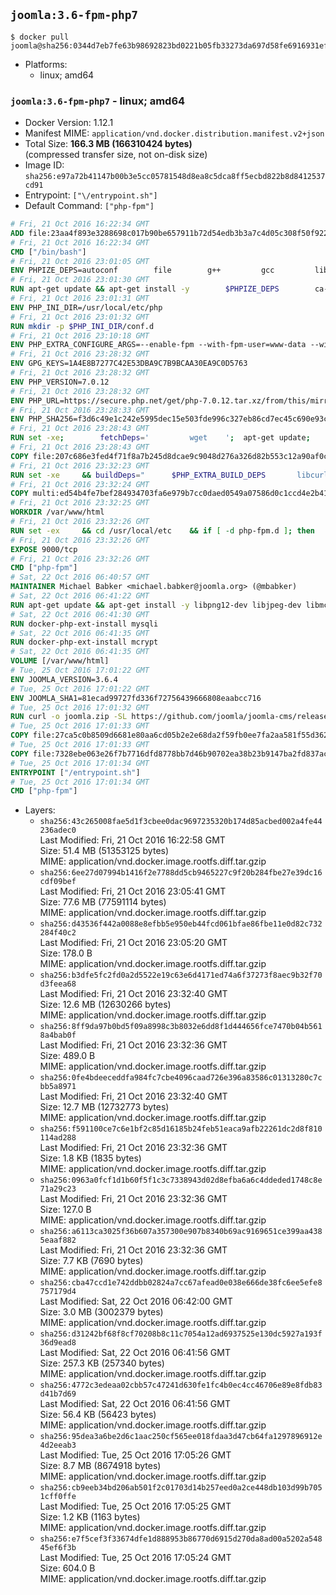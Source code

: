 ## `joomla:3.6-fpm-php7`

```console
$ docker pull joomla@sha256:0344d7eb7fe63b98692823bd0221b05fb33273da697d58fe6916931ef7d0d291
```

-	Platforms:
	-	linux; amd64

### `joomla:3.6-fpm-php7` - linux; amd64

-	Docker Version: 1.12.1
-	Manifest MIME: `application/vnd.docker.distribution.manifest.v2+json`
-	Total Size: **166.3 MB (166310424 bytes)**  
	(compressed transfer size, not on-disk size)
-	Image ID: `sha256:e97a72b41147b00b3e5cc05781548d8ea8c5dca8ff5ecbd822b8d8412537cd91`
-	Entrypoint: `["\/entrypoint.sh"]`
-	Default Command: `["php-fpm"]`

```dockerfile
# Fri, 21 Oct 2016 16:22:34 GMT
ADD file:23aa4f893e3288698c017b90be657911b72d54edb3b3a7c4d05c308f50f9228f in / 
# Fri, 21 Oct 2016 16:22:34 GMT
CMD ["/bin/bash"]
# Fri, 21 Oct 2016 23:01:05 GMT
ENV PHPIZE_DEPS=autoconf 		file 		g++ 		gcc 		libc-dev 		make 		pkg-config 		re2c
# Fri, 21 Oct 2016 23:01:30 GMT
RUN apt-get update && apt-get install -y 		$PHPIZE_DEPS 		ca-certificates 		curl 		libedit2 		libsqlite3-0 		libxml2 		xz-utils 	--no-install-recommends && rm -r /var/lib/apt/lists/*
# Fri, 21 Oct 2016 23:01:31 GMT
ENV PHP_INI_DIR=/usr/local/etc/php
# Fri, 21 Oct 2016 23:01:32 GMT
RUN mkdir -p $PHP_INI_DIR/conf.d
# Fri, 21 Oct 2016 23:10:18 GMT
ENV PHP_EXTRA_CONFIGURE_ARGS=--enable-fpm --with-fpm-user=www-data --with-fpm-group=www-data
# Fri, 21 Oct 2016 23:28:32 GMT
ENV GPG_KEYS=1A4E8B7277C42E53DBA9C7B9BCAA30EA9C0D5763
# Fri, 21 Oct 2016 23:28:32 GMT
ENV PHP_VERSION=7.0.12
# Fri, 21 Oct 2016 23:28:32 GMT
ENV PHP_URL=https://secure.php.net/get/php-7.0.12.tar.xz/from/this/mirror PHP_ASC_URL=https://secure.php.net/get/php-7.0.12.tar.xz.asc/from/this/mirror
# Fri, 21 Oct 2016 23:28:33 GMT
ENV PHP_SHA256=f3d6c49e1c242e5995dec15e503fde996c327eb86cd7ec45c690e93c971b83ff PHP_MD5=bdcc4dbdac90c2a39422786653059f70
# Fri, 21 Oct 2016 23:28:43 GMT
RUN set -xe; 		fetchDeps=' 		wget 	'; 	apt-get update; 	apt-get install -y --no-install-recommends $fetchDeps; 	rm -rf /var/lib/apt/lists/*; 		mkdir -p /usr/src; 	cd /usr/src; 		wget -O php.tar.xz "$PHP_URL"; 		if [ -n "$PHP_SHA256" ]; then 		echo "$PHP_SHA256 *php.tar.xz" | sha256sum -c -; 	fi; 	if [ -n "$PHP_MD5" ]; then 		echo "$PHP_MD5 *php.tar.xz" | md5sum -c -; 	fi; 		if [ -n "$PHP_ASC_URL" ]; then 		wget -O php.tar.xz.asc "$PHP_ASC_URL"; 		export GNUPGHOME="$(mktemp -d)"; 		for key in $GPG_KEYS; do 			gpg --keyserver ha.pool.sks-keyservers.net --recv-keys "$key"; 		done; 		gpg --batch --verify php.tar.xz.asc php.tar.xz; 		rm -r "$GNUPGHOME"; 	fi; 		apt-get purge -y --auto-remove $fetchDeps
# Fri, 21 Oct 2016 23:28:43 GMT
COPY file:207c686e3fed4f71f8a7b245d8dcae9c9048d276a326d82b553c12a90af0c0ca in /usr/local/bin/ 
# Fri, 21 Oct 2016 23:32:23 GMT
RUN set -xe 	&& buildDeps=" 		$PHP_EXTRA_BUILD_DEPS 		libcurl4-openssl-dev 		libedit-dev 		libsqlite3-dev 		libssl-dev 		libxml2-dev 	" 	&& apt-get update && apt-get install -y $buildDeps --no-install-recommends && rm -rf /var/lib/apt/lists/* 		&& docker-php-source extract 	&& cd /usr/src/php 	&& ./configure 		--with-config-file-path="$PHP_INI_DIR" 		--with-config-file-scan-dir="$PHP_INI_DIR/conf.d" 				--disable-cgi 				--enable-ftp 		--enable-mbstring 		--enable-mysqlnd 				--with-curl 		--with-libedit 		--with-openssl 		--with-zlib 				$PHP_EXTRA_CONFIGURE_ARGS 	&& make -j "$(nproc)" 	&& make install 	&& { find /usr/local/bin /usr/local/sbin -type f -executable -exec strip --strip-all '{}' + || true; } 	&& make clean 	&& docker-php-source delete 		&& apt-get purge -y --auto-remove -o APT::AutoRemove::RecommendsImportant=false $buildDeps
# Fri, 21 Oct 2016 23:32:24 GMT
COPY multi:ed54b4fe7bef284934703fa6e979b7cc0daed0549a07586d0c1ccd4e2b41884a in /usr/local/bin/ 
# Fri, 21 Oct 2016 23:32:25 GMT
WORKDIR /var/www/html
# Fri, 21 Oct 2016 23:32:26 GMT
RUN set -ex 	&& cd /usr/local/etc 	&& if [ -d php-fpm.d ]; then 		sed 's!=NONE/!=!g' php-fpm.conf.default | tee php-fpm.conf > /dev/null; 		cp php-fpm.d/www.conf.default php-fpm.d/www.conf; 	else 		mkdir php-fpm.d; 		cp php-fpm.conf.default php-fpm.d/www.conf; 		{ 			echo '[global]'; 			echo 'include=etc/php-fpm.d/*.conf'; 		} | tee php-fpm.conf; 	fi 	&& { 		echo '[global]'; 		echo 'error_log = /proc/self/fd/2'; 		echo; 		echo '[www]'; 		echo '; if we send this to /proc/self/fd/1, it never appears'; 		echo 'access.log = /proc/self/fd/2'; 		echo; 		echo 'clear_env = no'; 		echo; 		echo '; Ensure worker stdout and stderr are sent to the main error log.'; 		echo 'catch_workers_output = yes'; 	} | tee php-fpm.d/docker.conf 	&& { 		echo '[global]'; 		echo 'daemonize = no'; 		echo; 		echo '[www]'; 		echo 'listen = [::]:9000'; 	} | tee php-fpm.d/zz-docker.conf
# Fri, 21 Oct 2016 23:32:26 GMT
EXPOSE 9000/tcp
# Fri, 21 Oct 2016 23:32:26 GMT
CMD ["php-fpm"]
# Sat, 22 Oct 2016 06:40:57 GMT
MAINTAINER Michael Babker <michael.babker@joomla.org> (@mbabker)
# Sat, 22 Oct 2016 06:41:22 GMT
RUN apt-get update && apt-get install -y libpng12-dev libjpeg-dev libmcrypt-dev zip unzip && rm -rf /var/lib/apt/lists/* 	&& docker-php-ext-configure gd --with-png-dir=/usr --with-jpeg-dir=/usr 	&& docker-php-ext-install gd
# Sat, 22 Oct 2016 06:41:30 GMT
RUN docker-php-ext-install mysqli
# Sat, 22 Oct 2016 06:41:35 GMT
RUN docker-php-ext-install mcrypt
# Sat, 22 Oct 2016 06:41:35 GMT
VOLUME [/var/www/html]
# Tue, 25 Oct 2016 17:01:22 GMT
ENV JOOMLA_VERSION=3.6.4
# Tue, 25 Oct 2016 17:01:22 GMT
ENV JOOMLA_SHA1=81ecad99727fd336f72756439666808eaabcc716
# Tue, 25 Oct 2016 17:01:32 GMT
RUN curl -o joomla.zip -SL https://github.com/joomla/joomla-cms/releases/download/${JOOMLA_VERSION}/Joomla_${JOOMLA_VERSION}-Stable-Full_Package.zip 	&& echo "$JOOMLA_SHA1 *joomla.zip" | sha1sum -c - 	&& mkdir /usr/src/joomla 	&& unzip joomla.zip -d /usr/src/joomla 	&& rm joomla.zip 	&& chown -R www-data:www-data /usr/src/joomla
# Tue, 25 Oct 2016 17:01:33 GMT
COPY file:27ca5c0b8509d6681e80aa6cd05b2e2e68da2f59fb0ee7fa2aa581f55d362b6d in /entrypoint.sh 
# Tue, 25 Oct 2016 17:01:33 GMT
COPY file:7328ebe063e26f7b7716dfd8778bb7d46b90702ea38b23b9147ba2fd837ac2c1 in /makedb.php 
# Tue, 25 Oct 2016 17:01:34 GMT
ENTRYPOINT ["/entrypoint.sh"]
# Tue, 25 Oct 2016 17:01:34 GMT
CMD ["php-fpm"]
```

-	Layers:
	-	`sha256:43c265008fae5d1f3cbee0dac9697235320b174d85acbed002a4fe44236adec0`  
		Last Modified: Fri, 21 Oct 2016 16:22:58 GMT  
		Size: 51.4 MB (51353125 bytes)  
		MIME: application/vnd.docker.image.rootfs.diff.tar.gzip
	-	`sha256:6ee27d07994b1416f2e7788dd5cb9465227c9f20b284fbe27e39dc16cdf09bef`  
		Last Modified: Fri, 21 Oct 2016 23:05:41 GMT  
		Size: 77.6 MB (77591114 bytes)  
		MIME: application/vnd.docker.image.rootfs.diff.tar.gzip
	-	`sha256:d43536f442a0088e8efbb5e950eb44fcd061bfae86fbe11e0d82c732284f40c2`  
		Last Modified: Fri, 21 Oct 2016 23:05:20 GMT  
		Size: 178.0 B  
		MIME: application/vnd.docker.image.rootfs.diff.tar.gzip
	-	`sha256:b3dfe5fc2fd0a2d5522e19c63e6d4171ed74a6f37273f8aec9b32f70d3feea68`  
		Last Modified: Fri, 21 Oct 2016 23:32:40 GMT  
		Size: 12.6 MB (12630266 bytes)  
		MIME: application/vnd.docker.image.rootfs.diff.tar.gzip
	-	`sha256:8ff9da97b0bd5f09a8998c3b8032e6dd8f1d444656fce7470b04b5618a4bab0f`  
		Last Modified: Fri, 21 Oct 2016 23:32:36 GMT  
		Size: 489.0 B  
		MIME: application/vnd.docker.image.rootfs.diff.tar.gzip
	-	`sha256:0fe4bdeeceddfa984fc7cbe4096caad726e396a83586c01313280c7cbb5a8971`  
		Last Modified: Fri, 21 Oct 2016 23:32:40 GMT  
		Size: 12.7 MB (12732773 bytes)  
		MIME: application/vnd.docker.image.rootfs.diff.tar.gzip
	-	`sha256:f591100ce7c6e1bf2c85d16185b24feb51eaca9afb22261dc2d8f810114ad288`  
		Last Modified: Fri, 21 Oct 2016 23:32:36 GMT  
		Size: 1.8 KB (1835 bytes)  
		MIME: application/vnd.docker.image.rootfs.diff.tar.gzip
	-	`sha256:0963a0fcf1d1b60f5f1c3c7338943d02d8efba6a6c4ddeded1748c8e71a29c23`  
		Last Modified: Fri, 21 Oct 2016 23:32:36 GMT  
		Size: 127.0 B  
		MIME: application/vnd.docker.image.rootfs.diff.tar.gzip
	-	`sha256:a6113ca3025f36b607a357300e907b8340b69ac9169651ce399aa4385eaaf882`  
		Last Modified: Fri, 21 Oct 2016 23:32:36 GMT  
		Size: 7.7 KB (7690 bytes)  
		MIME: application/vnd.docker.image.rootfs.diff.tar.gzip
	-	`sha256:cba47ccd1e742ddbb02824a7cc67afead0e038e666de38fc6ee5efe8757179d4`  
		Last Modified: Sat, 22 Oct 2016 06:42:00 GMT  
		Size: 3.0 MB (3002379 bytes)  
		MIME: application/vnd.docker.image.rootfs.diff.tar.gzip
	-	`sha256:d31242bf68f8cf70208b8c11c7054a12ad6937525e130dc5927a193f36d9ead8`  
		Last Modified: Sat, 22 Oct 2016 06:41:56 GMT  
		Size: 257.3 KB (257340 bytes)  
		MIME: application/vnd.docker.image.rootfs.diff.tar.gzip
	-	`sha256:4772c3edeaa02cbb57c47241d630fe1fc4b0ec4cc46706e89e8fdb83d41b7d69`  
		Last Modified: Sat, 22 Oct 2016 06:41:56 GMT  
		Size: 56.4 KB (56423 bytes)  
		MIME: application/vnd.docker.image.rootfs.diff.tar.gzip
	-	`sha256:95dea3a6be2d6c1aac250cf565ee018fdaa3d47cb64fa1297896912e4d2eeab3`  
		Last Modified: Tue, 25 Oct 2016 17:05:26 GMT  
		Size: 8.7 MB (8674918 bytes)  
		MIME: application/vnd.docker.image.rootfs.diff.tar.gzip
	-	`sha256:cb9eeb34bd206ab501f2c01703d14b257eed0a2ce448db103d99b7051cff0ffe`  
		Last Modified: Tue, 25 Oct 2016 17:05:25 GMT  
		Size: 1.2 KB (1163 bytes)  
		MIME: application/vnd.docker.image.rootfs.diff.tar.gzip
	-	`sha256:e7f5cef3f33674dfe1d888953b86770d6915d270da8ad00a5202a54845ef6f3b`  
		Last Modified: Tue, 25 Oct 2016 17:05:24 GMT  
		Size: 604.0 B  
		MIME: application/vnd.docker.image.rootfs.diff.tar.gzip

